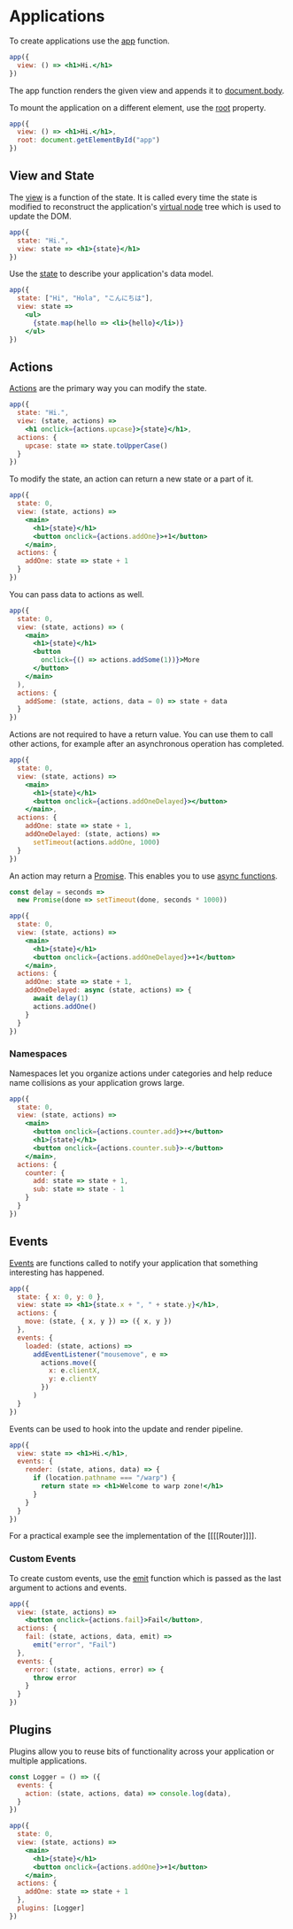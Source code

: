 # Applications

To create applications use the [app](/docs/api#app) function.

```jsx
app({
  view: () => <h1>Hi.</h1>
})
```

The app function renders the given view and appends it to [document.body](https://developer.mozilla.org/en-US/docs/Web/API/Document/body).

To mount the application on a different element, use the [root](/docs/api.md#root) property.

```jsx
app({
  view: () => <h1>Hi.</h1>,
  root: document.getElementById("app")
})
```

## View and State

The [view](/docs/api.md#view) is a function of the state. It is called every time the state is modified to reconstruct the application's [virtual node](/docs/virtual-nodes.md) tree which is used to update the DOM.

```jsx
app({
  state: "Hi.",
  view: state => <h1>{state}</h1>
})
```

Use the [state](/docs/api.md#state) to describe your application's data model.

```jsx
app({
  state: ["Hi", "Hola", "こんにちは"],
  view: state =>
    <ul>
      {state.map(hello => <li>{hello}</li>)}
    </ul>
})
```

## Actions

[Actions](/docs/api.md#actions) are the primary way you can modify the state.

```jsx
app({
  state: "Hi.",
  view: (state, actions) =>
    <h1 onclick={actions.upcase}>{state}</h1>,
  actions: {
    upcase: state => state.toUpperCase()
  }
})
```

To modify the state, an action can return a new state or a part of it.

```jsx
app({
  state: 0,
  view: (state, actions) =>
    <main>
      <h1>{state}</h1>
      <button onclick={actions.addOne}>+1</button>
    </main>,
  actions: {
    addOne: state => state + 1
  }
})
```

You can pass data to actions as well.

```jsx
app({
  state: 0,
  view: (state, actions) => (
    <main>
      <h1>{state}</h1>
      <button
        onclick={() => actions.addSome(1))}>More
      </button>
    </main>
  ),
  actions: {
    addSome: (state, actions, data = 0) => state + data
  }
})
```

Actions are not required to have a return value. You can use them to call other actions, for example after an asynchronous operation has completed.

```jsx
app({
  state: 0,
  view: (state, actions) =>
    <main>
      <h1>{state}</h1>
      <button onclick={actions.addOneDelayed}></button>
    </main>,
  actions: {
    addOne: state => state + 1,
    addOneDelayed: (state, actions) =>
      setTimeout(actions.addOne, 1000)
  }
})
```

An action may return a [Promise](https://developer.mozilla.org/en-US/docs/Web/JavaScript/Reference/Global_Objects/Promise). This enables you to use [async functions](https://developer.mozilla.org/en-US/docs/Web/JavaScript/Reference/Statements/async_function).

```jsx
const delay = seconds =>
  new Promise(done => setTimeout(done, seconds * 1000))

app({
  state: 0,
  view: (state, actions) =>
    <main>
      <h1>{state}</h1>
      <button onclick={actions.addOneDelayed}>+1</button>
    </main>,
  actions: {
    addOne: state => state + 1,
    addOneDelayed: async (state, actions) => {
      await delay(1)
      actions.addOne()
    }
  }
})
```

### Namespaces

Namespaces let you organize actions under categories and help reduce name collisions as your application grows large.

```jsx
app({
  state: 0,
  view: (state, actions) =>
    <main>
      <button onclick={actions.counter.add}>+</button>
      <h1>{state}</h1>
      <button onclick={actions.counter.sub}>-</button>
    </main>,
  actions: {
    counter: {
      add: state => state + 1,
      sub: state => state - 1
    }
  }
})
```

## Events

[Events](/docs/api.md#events) are functions called to notify your application that something interesting has happened.

```jsx
app({
  state: { x: 0, y: 0 },
  view: state => <h1>{state.x + ", " + state.y}</h1>,
  actions: {
    move: (state, { x, y }) => ({ x, y })
  },
  events: {
    loaded: (state, actions) =>
      addEventListener("mousemove", e =>
        actions.move({
          x: e.clientX,
          y: e.clientY
        })
      )
  }
})
```

Events can be used to hook into the update and render pipeline.

```jsx
app({
  view: state => <h1>Hi.</h1>,
  events: {
    render: (state, ations, data) => {
      if (location.pathname === "/warp") {
        return state => <h1>Welcome to warp zone!</h1>
      }
    }
  }
})
```

For a practical example see the implementation of the [[[[Router]]]].

### Custom Events

To create custom events, use the [emit](/docs/api.md#emit) function which is passed as the last argument to actions and events.

```jsx
app({
  view: (state, actions) =>
    <button onclick={actions.fail}>Fail</button>,
  actions: {
    fail: (state, actions, data, emit) =>
      emit("error", "Fail")
  },
  events: {
    error: (state, actions, error) => {
      throw error
    }
  }
})
```

## Plugins

Plugins allow you to reuse bits of functionality across your application or multiple applications.

```jsx
const Logger = () => ({
  events: {
    action: (state, actions, data) => console.log(data),
  }
})

app({
  state: 0,
  view: (state, actions) =>
    <main>
      <h1>{state}</h1>
      <button onclick={actions.addOne}>+1</button>
    </main>,
  actions: {
    addOne: state => state + 1
  },
  plugins: [Logger]
})
```


